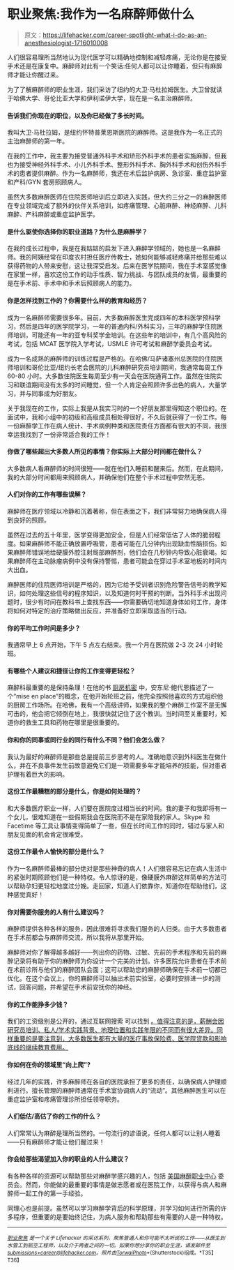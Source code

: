 # 职业聚焦:我作为一名麻醉师做什么

> 原文：<https://lifehacker.com/career-spotlight-what-i-do-as-an-anesthesiologist-1716010008>

人们很容易理所当然地认为现代医学可以精确地控制和减轻疼痛，无论你是在接受手术还是在康复中。麻醉师对此有一个笑话:任何人都可以让你睡着，但只有麻醉师才能让你醒过来。



为了了解麻醉师的职业生涯，我们采访了纽约的大卫·马杜拉姆医生。大卫曾就读于哈佛大学、哥伦比亚大学和伊利诺伊大学，现在是一名主治麻醉师。

#### 告诉我们你现在的职位，以及你已经做了多长时间。

我叫大卫·马杜拉姆，是纽约怀特普莱恩斯医院的麻醉师。这是我作为一名正式的主治麻醉师的第一年。

在我的工作中，我主要为接受普通外科手术和矫形外科手术的患者实施麻醉，但我也为接受神经外科手术、小儿外科手术、整形外科手术、胸外科手术和创伤外科手术的患者提供麻醉。作为一名麻醉师，我还在术后监护病房、急诊室、重症监护室和产科/GYN 套房照顾病人。

虽然大多数麻醉医师在住院医师培训后立即进入实践，但大约三分之一的麻醉医师在专业领域完成了额外的伙伴关系培训，如疼痛管理、心脏麻醉、神经麻醉、儿科麻醉、产科麻醉或重症监护医学。

#### 是什么驱使你选择你的职业道路？为什么是麻醉学？

在我的成长过程中，我是在我姑姑的启发下进入麻醉学领域的，她也是一名麻醉师。我的阿姨经常在印度农村担任医疗传教士，她如何能够减轻疼痛并给那些难以获得药物的人带来安慰，这让我深受启发。后来在医学院期间，我在手术室感觉像在家里一样，喜欢这份工作的动手性质、智力挑战、与团队成员的友情，最重要的是在手术前、手术中和手术后照顾病人的能力。

#### 你是怎样找到工作的？你需要什么样的教育和经历？

成为一名麻醉师需要很多年。目前，大多数麻醉医生完成四年的本科医学预科学习，然后是四年的医学院学习，一年的普通内科/外科实习，三年的麻醉学住院医师培训，可能还有一年的亚专科奖学金培训。在这些年的培训中，有几个高风险的考试，包括 MCAT 医学院入学考试，USMLE 许可考试和麻醉学委员会考试。

成为一名成熟的麻醉师的训练过程是严格的。在哈佛/马萨诸塞州总医院的住院医师培训和哥伦比亚/纽约长老会医院的儿科麻醉研究员培训期间，我通常每周工作 60-80 小时。大多数住院医生每周至少有一天会在医院通宵工作。虽然在住院实习和联谊期间没有太多的时间睡觉，但一个人肯定会照顾许多出色的病人，大量学习，并与同事成为好朋友。

关于我现在的工作，实际上我是从我实习时的一个好朋友那里得知这个职位的。在面试中，我和小组中的初级和高级成员相处得很好，不久后就获得了一份工作。每一份麻醉学工作在病人统计、手术病例种类和医院责任方面都有很大的不同，我很幸运我找到了一份非常适合我的工作！

#### 你做了哪些超出大多数人所见的事情？你实际上大部分时间都在做什么？

大多数病人看麻醉师的时间很短——就在他们入睡前和醒来后。然而，在此期间，我的大部分时间都用来照顾病人，并确保他们在整个手术过程中安然无恙。

#### 人们对你的工作有哪些误解？

麻醉师在医疗领域以冷静和沉着著称，但在表面之下，我们非常努力地确保病人得到良好的照顾。

虽然在过去的五十年里，医学变得更加安全，但是人们经常低估了人体的脆弱程度。如果麻醉师不能正确放置呼吸管，患者可能在几分钟内出现缺血性脑损伤。如果麻醉师错误地给硬膜外腔注射局部麻醉剂，他们会在几秒钟内导致心脏衰竭。如果麻醉师在主动脉瘤病例中没有保持警惕，患者可能会在穿过手术室地板的时间内大出血。

麻醉医师的住院医师培训是严格的，因为它给予受训者识别危险警告信号的教学知识，如何处理这些信号的程序知识，以及知道何时干预的判断。当外科手术出现问题时，很少有时间在教科书上查找东西——你需要确切地知道身体如何工作，身体将如何对特定的治疗策略做出反应，并准备好立即采取适当的行动。

#### 你的平均工作时间是多少？

我通常早上 6 点开始，下午 5 点左右结束。我一个月在医院做 2-3 次 24 小时轮班。

#### 有哪些个人建议和捷径让你的工作变得更轻松？

麻醉科最重要的是保持条理！在他的书 [厨房机密](http://www.amazon.com/Kitchen-Confidential-Updated-Edition-Adventures/dp/0060899220?asc_campaign=InlineText&asc_refurl=https://lifehacker.com/career-spotlight-what-i-do-as-an-anesthesiologist-1716010008&asc_source=&tag=kinjalifehackerlink-20) 中，安东尼·鲍代恩描述了一个“mise en place”的概念，在他开始轮班之前，他完全按照他喜欢的方式组织他的厨房工作场所。在哈佛，我有一个高级讲师，如果我的整个麻醉工作室不是无懈可击的，他会把它倾倒在地上，我很快就记住了这个教训。当时间至关重要时，知道你的救生工具和药物在哪里是很重要的。

#### 你和你的同事或同行业的同行有什么不同？他们会怎么做？

我认为最好的麻醉师是那些总是提前三步思考的人。准确地意识到外科医生在做什么，并在不良事件发生前故意避免它们是一项需要多年才能培养的技能，但对患者护理有着巨大的影响。

#### 这份工作最糟糕的部分是什么，你是如何处理的？

和大多数医疗职业一样，人们要在医院度过相当长的时间。我的妻子和我即将有一个女儿，很难知道在一些假期我会在医院而不是在家陪我的家人。Skype 和 Facetime 等工具让事情变得简单了一些，但在长时间工作的同时，错过与家人和朋友见面的机会肯定很难受。

#### 这份工作最令人愉快的部分是什么？

作为一名麻醉师最棒的部分绝对是那些神奇的病人！人们很容易忘记在病人生活中的紧张时期照顾他们是一种特权。令人惊讶的是，像硬膜外麻醉这样简单的方法可以帮助孕妇更轻松地度过分娩。走回家，知道人们依靠你，知道你在帮助他们，这种感觉真好！

#### 你对需要你服务的人有什么建议吗？

麻醉师提供各种各样的服务，因此很难将寻求我们服务的人归类。由于大多数患者在手术前都会与麻醉师交流，所以我将从那里开始。

麻醉师对你了解得越多越好——列出你的药物、过敏、先前的手术程序和先前的麻醉记录将有助于你的麻醉师为你设计一个完美的计划。许多医院允许患者在手术前在术前诊所与他们的麻醉团队会面；这可以帮助您的麻醉师确保在手术前一切都已优化。在这个会议上，你的麻醉师可以抽出术前实验室，必要时安排进一步的测试，回答问题，并希望在手术前安抚你的神经。

#### 你的工作能挣多少钱？

我们的工资级别是公开的，通过互联网搜索 可以找到 [。值得注意的是，薪酬会因研究员培训、私人/学术实践背景、地理位置和实践年限的不同而有很大差异。同样重要的是要注意到，大多数医生都有大量的医疗事故保险费、医学院贷款和影响底线的继续教育费用。](http://www.wikiprofessional.org/Anesthesiologist_Salary)

#### 你如何在你的领域里“向上爬”?

经过几年的实践，许多麻醉师在各自的医院承担了更多的责任，以确保病人护理顺利进行。擅长管理的麻醉师通常在手术室协调病人的“流动”。其他麻醉医生可以在重症监护室和疼痛管理诊所担任领导职务。

#### 人们低估/高估了你的工作的什么？

人们常常认为麻醉是理所当然的。一句流行的谚语说，任何人都可以让别人睡着——只有麻醉师才能让他们醒过来！

#### 你会给那些渴望加入你的职业的人什么建议？

有各种各样的资源可以帮助那些对麻醉学感兴趣的人，包括 [美国麻醉职业中心](http://www.asahq.org/resources/career-resources/anesthesia-as-a-career/how-to-prepare-for-a-career-in-anesthesiology) 委员会。然而，你能做的最重要的事情是做志愿者或在医院工作，以获得与病人和麻醉师一起工作的第一手经验。

同理心也是前提。虽然可以学习麻醉学背后的科学原理，并学习如何进行所需的许多程序，但重要的是要始终记住，为病人服务和帮助那些有需要的人是一种特权。

* * *

[<small>*职业聚焦*</small>](http://lifehacker.com/tag/career-spotlight) <small>*是一个关于 Lifehacker 的采访系列，聚焦普通人和你可能不太听说的工作——从医生到水管工到航空工程师，以及介于两者之间的一切。如果你想分享你的职业生涯，请发邮件至*</small>[<small>*submissions+career@lifehacker.com*</small>](mailto:submissions+career@lifehacker.com)<small>*。照片由*</small>[<small>*TorwaiPhoto*</small>](http://www.shutterstock.com/pic-225076132/stock-photo-doctors-were-anesthetized-women-who-are-surgical-patients-and-the-doctor-put-a-mask.html?src=VcCEypyBPCQKViSURr4mMw-1-0)<small>*(Shutterstock)组成。*T35】T36】</small>